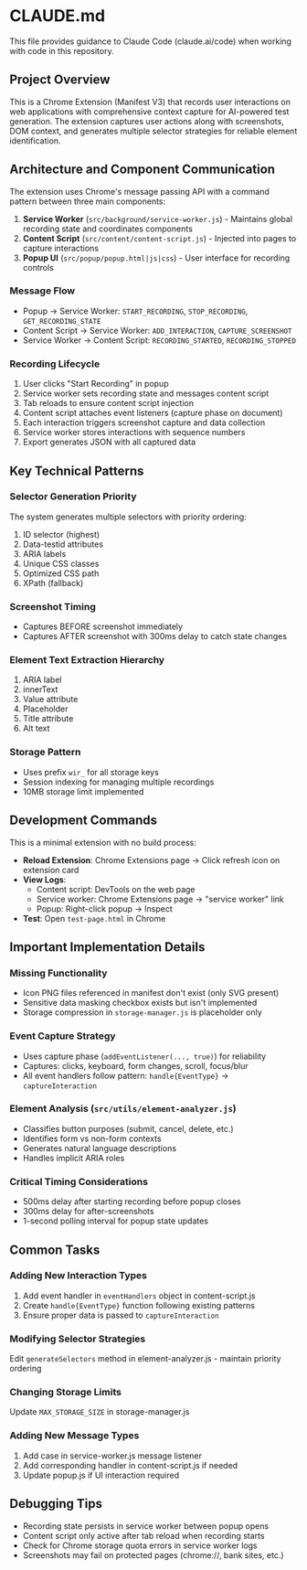 # CLAUDE.md

This file provides guidance to Claude Code (claude.ai/code) when working with code in this repository.

## Project Overview

This is a Chrome Extension (Manifest V3) that records user interactions on web applications with comprehensive context capture for AI-powered test generation. The extension captures user actions along with screenshots, DOM context, and generates multiple selector strategies for reliable element identification.

## Architecture and Component Communication

The extension uses Chrome's message passing API with a command pattern between three main components:

1. **Service Worker** (`src/background/service-worker.js`) - Maintains global recording state and coordinates components
2. **Content Script** (`src/content/content-script.js`) - Injected into pages to capture interactions
3. **Popup UI** (`src/popup/popup.html|js|css`) - User interface for recording controls

### Message Flow
- Popup → Service Worker: `START_RECORDING`, `STOP_RECORDING`, `GET_RECORDING_STATE`
- Content Script → Service Worker: `ADD_INTERACTION`, `CAPTURE_SCREENSHOT`
- Service Worker → Content Script: `RECORDING_STARTED`, `RECORDING_STOPPED`

### Recording Lifecycle
1. User clicks "Start Recording" in popup
2. Service worker sets recording state and messages content script
3. Tab reloads to ensure content script injection
4. Content script attaches event listeners (capture phase on document)
5. Each interaction triggers screenshot capture and data collection
6. Service worker stores interactions with sequence numbers
7. Export generates JSON with all captured data

## Key Technical Patterns

### Selector Generation Priority
The system generates multiple selectors with priority ordering:
1. ID selector (highest)
2. Data-testid attributes
3. ARIA labels
4. Unique CSS classes
5. Optimized CSS path
6. XPath (fallback)

### Screenshot Timing
- Captures BEFORE screenshot immediately
- Captures AFTER screenshot with 300ms delay to catch state changes

### Element Text Extraction Hierarchy
1. ARIA label
2. innerText
3. Value attribute
4. Placeholder
5. Title attribute
6. Alt text

### Storage Pattern
- Uses prefix `wir_` for all storage keys
- Session indexing for managing multiple recordings
- 10MB storage limit implemented

## Development Commands

This is a minimal extension with no build process:
- **Reload Extension**: Chrome Extensions page → Click refresh icon on extension card
- **View Logs**:
  - Content script: DevTools on the web page
  - Service worker: Chrome Extensions page → "service worker" link
  - Popup: Right-click popup → Inspect
- **Test**: Open `test-page.html` in Chrome

## Important Implementation Details

### Missing Functionality
- Icon PNG files referenced in manifest don't exist (only SVG present)
- Sensitive data masking checkbox exists but isn't implemented
- Storage compression in `storage-manager.js` is placeholder only

### Event Capture Strategy
- Uses capture phase (`addEventListener(..., true)`) for reliability
- Captures: clicks, keyboard, form changes, scroll, focus/blur
- All event handlers follow pattern: `handle{EventType}` → `captureInteraction`

### Element Analysis (`src/utils/element-analyzer.js`)
- Classifies button purposes (submit, cancel, delete, etc.)
- Identifies form vs non-form contexts
- Generates natural language descriptions
- Handles implicit ARIA roles

### Critical Timing Considerations
- 500ms delay after starting recording before popup closes
- 300ms delay for after-screenshots
- 1-second polling interval for popup state updates

## Common Tasks

### Adding New Interaction Types
1. Add event handler in `eventHandlers` object in content-script.js
2. Create `handle{EventType}` function following existing patterns
3. Ensure proper data is passed to `captureInteraction`

### Modifying Selector Strategies
Edit `generateSelectors` method in element-analyzer.js - maintain priority ordering

### Changing Storage Limits
Update `MAX_STORAGE_SIZE` in storage-manager.js

### Adding New Message Types
1. Add case in service-worker.js message listener
2. Add corresponding handler in content-script.js if needed
3. Update popup.js if UI interaction required

## Debugging Tips

- Recording state persists in service worker between popup opens
- Content script only active after tab reload when recording starts
- Check for Chrome storage quota errors in service worker logs
- Screenshots may fail on protected pages (chrome://, bank sites, etc.)